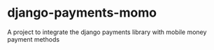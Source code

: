 # django-payments-momo
A project to integrate the django payments library with mobile money payment methods
